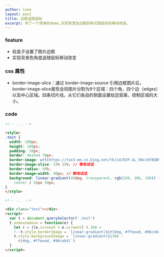 ```yaml
---
author: lune
layout: post
title: 边框追随鼠标
excerpt: 写了一个简单的demo,实现背景及边框的样式随鼠标的移动改变。
---
```


### feature

- 给盒子设置了图片边框
- 实现背景色角度追随鼠标移动改变

### css 属性
- border-image-slice：通过 border-image-source 引用边框图片后，border-image-slice属性会将图片分割为9个区域：四个角，四个边（edges）以及中心区域。四条切片线，从它们各自的侧面设置给定距离，控制区域的大小。

<div class="test"></div>
<script>
  var t = document.querySelector('.test')
  t.onmousemove = function (e) {
    let r = (e.screenX + e.screenY) % 360
    
    <!-- t.style.borderImage = `linear-gradient(${r}deg, #ffeead, #96ceb4) 2` -->
    t.style.backgroundImage = `linear-gradient(${360 - r}deg, #ffeead, #96ceb4)`
  }
</script>

### code
```html
<!-- ... -->

<style>
.test {
  width: 100px;
  height: 100px;
  padding: 20px;
  border: dashed 70px;
  border-image: url(https://tse3-mm.cn.bing.net/th/id/OIP.GL_hNcihF8Q0N-HDKWzBngHaFj?w=288&h=216&c=7&o=5&dpr=2&pid=1.7);
  border-image-slice: 33% 33%; // 修改试试
  border-radius: 50%;
  border-image-width: 90px; // 修改试试
  background: linear-gradient(45deg, transparent, rgb(150, 206, 180)) repeat center
    center / 50px 50px;
}
</style>

<!-- ... -->

<div class="test"></div>
<script>
  var t = document.querySelector('.test')
  t.onmousemove = function(e) {
    let r = ((e.screenX + e.screenY) % 360 <
    !--t.style.borderImage = `linear-gradient(${r}deg, #ffeead, #96ceb4) 2`-- >
    t.style.backgroundImage = `linear-gradient(${360 -
      r}deg, #ffeead, #96ceb4)`)
  }
</script>
```
